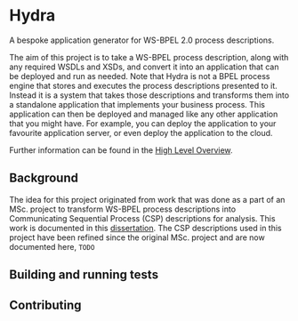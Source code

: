 # Hydra

A bespoke application generator for WS-BPEL 2.0 process descriptions.

The aim of this project is to take a WS-BPEL process description, along with any required WSDLs and XSDs, and convert it into an application that can be deployed and run as needed. Note that Hydra is not a BPEL process engine that stores and executes the process descriptions presented to it. Instead it is a system that takes those descriptions and transforms them into a standalone application that implements your business process. This application can then be deployed and managed like any other application that you might have. For example, you can deploy the application to your favourite application server, or even deploy the application to the cloud.

Further information can be found in the [High Level Overview](docs/high-level-overview.md).

## Background

The idea for this project originated from work that was done as a part of an MSc. project to transform WS-BPEL process descriptions into Communicating Sequential Process (CSP) descriptions for analysis. This work is documented in this [dissertation](https://drive.google.com/open?id=0B6e1QBk_n2I4QTZ3d0ZaVUFFVGs&authuser=0). The CSP descriptions used in this project have been refined since the original MSc. project and are now documented here, `TODO`

## Building and running tests


## Contributing
